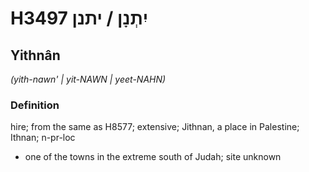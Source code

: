 # H3497 יִתְנָן / יתנן

## Yithnân

_(yith-nawn' | yit-NAWN | yeet-NAHN)_

### Definition

hire; from the same as H8577; extensive; Jithnan, a place in Palestine; Ithnan; n-pr-loc

- one of the towns in the extreme south of Judah; site unknown
